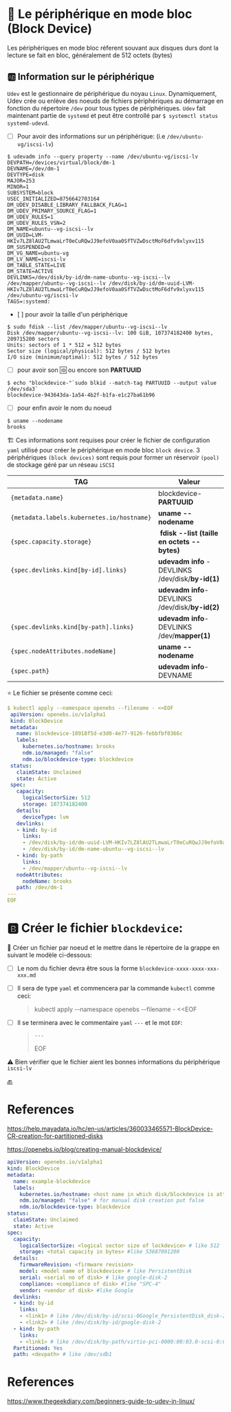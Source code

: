 # :roll_of_paper: Le périphérique en mode bloc (Block Device)

Les périphériques en mode bloc réferent souvant aux disques durs dont la lecture se fait en bloc, généralement de 512 octets (bytes)

## :ab: Information sur le périphérique 

`Udev` est le gestionnaire de périphérique du noyau `Linux`. Dynamiquement, Udev crée ou enlève des noeuds de fichiers périphériques au démarrage en fonction du répertoire `/dev` pour tous types de périphériques. `Udev` fait maintenant partie de `systemd` et peut être controllé par `$ systemctl status systemd-udevd`.

- [ ] Pour avoir des informations sur un périphérique: (i.e `/dev/ubuntu-vg/iscsi-lv`)

```
$ udevadm info --query property --name /dev/ubuntu-vg/iscsi-lv
DEVPATH=/devices/virtual/block/dm-1
DEVNAME=/dev/dm-1
DEVTYPE=disk
MAJOR=253
MINOR=1
SUBSYSTEM=block
USEC_INITIALIZED=8756642703164
DM_UDEV_DISABLE_LIBRARY_FALLBACK_FLAG=1
DM_UDEV_PRIMARY_SOURCE_FLAG=1
DM_UDEV_RULES=1
DM_UDEV_RULES_VSN=2
DM_NAME=ubuntu--vg-iscsi--lv
DM_UUID=LVM-HKIv7LZ8lAU2TLmwaLrT0eCuRQwJJ9efoV0aa0SfTVZwDsctMoF6dfv9xlyxv115
DM_SUSPENDED=0
DM_VG_NAME=ubuntu-vg
DM_LV_NAME=iscsi-lv
DM_TABLE_STATE=LIVE
DM_STATE=ACTIVE
DEVLINKS=/dev/disk/by-id/dm-name-ubuntu--vg-iscsi--lv /dev/mapper/ubuntu--vg-iscsi--lv /dev/disk/by-id/dm-uuid-LVM-HKIv7LZ8lAU2TLmwaLrT0eCuRQwJJ9efoV0aa0SfTVZwDsctMoF6dfv9xlyxv115 /dev/ubuntu-vg/iscsi-lv
TAGS=:systemd:
```

- [ ] pour avoir la taille d'un périphérique

```
$ sudo fdisk --list /dev/mapper/ubuntu--vg-iscsi--lv
Disk /dev/mapper/ubuntu--vg-iscsi--lv: 100 GiB, 107374182400 bytes, 209715200 sectors
Units: sectors of 1 * 512 = 512 bytes
Sector size (logical/physical): 512 bytes / 512 bytes
I/O size (minimum/optimal): 512 bytes / 512 bytes
```

- [ ] pour avoir son :id: ou encore son **PARTUUID**

```
$ echo "blockdevice-"`sudo blkid --match-tag PARTUUID --output value /dev/sda3`
blockdevice-943643da-1a54-4b2f-b1fa-e1c27ba61b96
```

- [ ] pour enfin avoir le nom du noeud

```
$ uname --nodename
brooks
```

:building_construction: Ces informations sont requises pour créer le fichier de configuration `yaml` utilisé pour créer le périphérique en mode bloc `block device`. 3 périphériques `(block devices)` sont requis pour former un réservoir `(pool)` de stockage géré par un réseau `iSCSI`

| TAG | Valeur |
|--------------------------------------------|------------------------------------|
| `{metadata.name}`                          | blockdevice-**PARTUUID**           |
| `{metadata.labels.kubernetes.io/hostname}` | **uname --nodename**               |
| `{spec.capacity.storage}`                  | **fdisk --list (taille en octets -- bytes)** |
| `{spec.devlinks.kind[by-id].links}`        | **udevadm info** - DEVLINKS /dev/disk/**by-id(1)**  |
|                                            | **udevadm info**- DEVLINKS /dev/disk/**by-id(2)**  |
| `{spec.devlinks.kind[by-path].links}`      | **udevadm info**- DEVLINKS /dev/**mapper(1)**      |
| `{spec.nodeAttributes.nodeName]`           | **uname --nodename**               |
| `{spec.path}`                              | **udevadm info**- DEVNAME |

:star: Le fichier se présente comme ceci:

```yaml
$ kubectl apply --namespace openebs --filename - <<EOF 
 apiVersion: openebs.io/v1alpha1
 kind: BlockDevice
 metadata:
   name: blockdevice-18918f5d-e3d0-4e77-9126-febbfbf0366c
   labels:
     kubernetes.io/hostname: brooks
     ndm.io/managed: "false"
     ndm.io/blockdevice-type: blockdevice
 status:
   claimState: Unclaimed
   state: Active
 spec:
   capacity:
     logicalSectorSize: 512
     storage: 107374182400
   details:
     deviceType: lvm
   devlinks:
   - kind: by-id
     links:
     - /dev/disk/by-id/dm-uuid-LVM-HKIv7LZ8lAU2TLmwaLrT0eCuRQwJJ9efoV0aa0SfTVZwDsctMoF6dfv9xlyxv115
     - /dev/disk/by-id/dm-name-ubuntu--vg-iscsi--lv
   - kind: by-path
     links:
     - /dev/mapper/ubuntu--vg-iscsi--lv
   nodeAttributes:
     nodeName: brooks
   path: /dev/dm-1
---
EOF
```

# :b: Créer le fichier `blockdevice`:

:round_pushpin: Créer un fichier par noeud et le mettre dans le répertoire de la grappe en suivant le modèle ci-dessous:

- [ ] Le nom du fichier devra être sous la forme `blockdevice-xxxx-xxxx-xxx-xxx.md`

- [ ] Il sera de type `yaml` et commencera par la commande `kubectl` comme ceci:
  >  kubectl apply --namespace openebs --filename - <<EOF 

- [ ] Il se terminera avec le commentaire `yaml` `---` et le mot `EOF`:
  > `---`
  > 
  > EOF

:warning: Bien vérifier que le fichier aient les bonnes informations du périphérique `iscsi-lv`

[:back:](../#roll_of_paper-le-périphérique-block-device)


# References

https://help.mayadata.io/hc/en-us/articles/360033465571-BlockDevice-CR-creation-for-partitioned-disks

https://openebs.io/blog/creating-manual-blockdevice/

```yaml
apiVersion: openebs.io/v1alpha1
kind: BlockDevice
metadata:
  name: example-blockdevice
  labels:
    kubernetes.io/hostname: <host name in which disk/blockdevice is attached> # like gke-openebs-user-default-pool-044afcb8-bmc0
    ndm.io/managed: "false" # for manual disk creation put false
    ndm.io/blockdevice-type: blockdevice
status:
  claimState: Unclaimed
  state: Active
spec:
  capacity:
    logicalSectorSize: <logical sector size of lockdevice> # like 512
    storage: <total capacity in bytes> #like 53687091200
  details:
    firmwareRevision: <firmware revision>
    model: <model name of blockdevice> # like PersistentDisk
    serial: <serial no of disk> # like google-disk-2
    compliance: <compliance of disk> #like "SPC-4"
    vendor: <vendor of disk> #like Google
  devlinks:
  - kind: by-id
    links:
    - <link1> # like /dev/disk/by-id/scsi-0Google_PersistentDisk_disk-2
    - <link2> # like /dev/disk/by-id/google-disk-2
  - kind: by-path
    links:
    - <link1> # like /dev/disk/by-path/virtio-pci-0000:00:03.0-scsi-0:0:2:0 
  Partitioned: Yes
  path: <devpath> # like /dev/sdb1
```
# References

https://www.thegeekdiary.com/beginners-guide-to-udev-in-linux/
